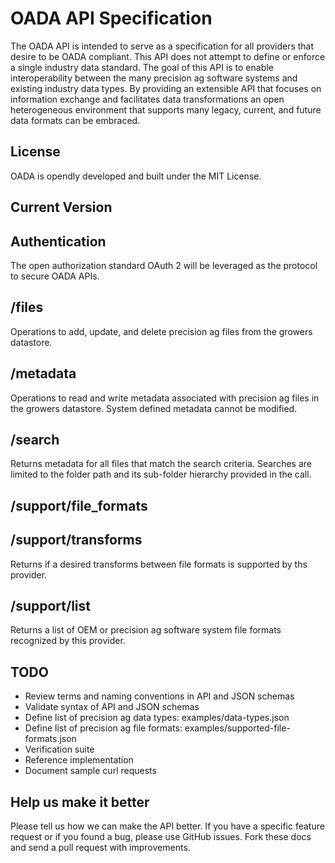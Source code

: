 OADA API Specification
======================
The OADA API is intended to serve as a specification for all providers that desire to be OADA compliant. This API does not attempt to define or enforce a single industry data standard. The goal of this API is to enable interoperability between the many precision ag software systems and existing industry data types. By providing an extensible API that focuses on information exchange and facilitates data transformations an open heterogeneous environment that supports many legacy, current, and future data formats can be embraced.

License
--------
OADA is opendly developed and built under the MIT License. 

Current Version
---------------

Authentication
--------------
The open authorization standard OAuth 2 will be leveraged as the protocol to secure OADA APIs.

/files
------
Operations to add, update, and delete precision ag files from the growers datastore.
    
/metadata
---------
Operations to read and write metadata associated with precision ag files in the growers datastore. System defined metadata cannot be modified.
    
/search
-------
Returns metadata for all files that match the search criteria. Searches are limited to the folder path and its sub-folder hierarchy provided in the call.
    
/support/file_formats
---------------------

/support/transforms
-------------------
Returns if a desired transforms between file formats is supported by ths provider. 
      
/support/list
-------------
Returns a list of OEM or precision ag software system file formats recognized by this provider.

TODO
--------------
* Review terms and naming conventions in API and JSON schemas
* Validate syntax of API and JSON schemas
* Define list of precision ag data types: examples/data-types.json
* Define list of precision ag file formats: examples/supported-file-formats.json
* Verification suite
* Reference implementation
* Document sample curl requests

Help us make it better
----------------------
Please tell us how we can make the API better. If you have a specific feature request or if you found a bug, please use GitHub issues. Fork these docs and send a pull request with improvements. 
